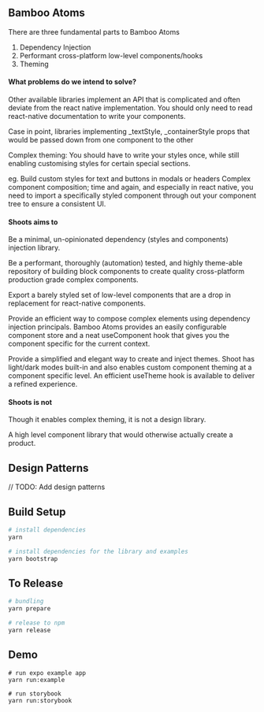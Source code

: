 ## Bamboo Atoms
There are three fundamental parts to Bamboo Atoms
1. Dependency Injection
2. Performant cross-platform low-level components/hooks
3. Theming


#### What problems do we intend to solve?

Other available libraries implement an API that is complicated and often deviate from the react native implementation. You should only need to read react-native documentation to write your components.

Case in point, libraries implementing _textStyle, _containerStyle props that would be passed down from one component to the other

Complex theming: You should have to write your styles once, while still enabling customising styles for certain special sections.

eg. Build custom styles for text and buttons in modals or headers
Complex component composition; time and again, and especially in react native, you need to import a specifically styled component through out your component tree to ensure a consistent UI.






#### Shoots aims to


Be a minimal, un-opinionated dependency (styles and components) injection library.

Be a performant, thoroughly (automation) tested, and highly theme-able repository of building block components to create quality cross-platform production grade complex components.

Export a barely styled set of low-level components that are a drop in replacement for react-native components.

Provide an efficient way to compose complex elements using dependency injection principals. Bamboo Atoms provides an easily configurable component store and a neat useComponent hook that gives you the component specific for the current context.

Provide a simplified and elegant way to create and inject themes. Shoot has light/dark modes built-in and also enables custom component theming at a component specific level. An efficient useTheme hook is available to deliver a refined experience.





#### Shoots is not

Though it enables complex theming, it is not a design library.

A high level component library that would otherwise actually create a product.


## Design Patterns
// TODO: Add design patterns


## Build Setup

``` bash
# install dependencies
yarn

# install dependencies for the library and examples
yarn bootstrap
```

## To Release

```bash
# bundling
yarn prepare

# release to npm
yarn release
```

## Demo
```
# run expo example app
yarn run:example

# run storybook
yarn run:storybook
```


